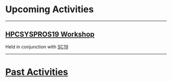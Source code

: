 # Upcoming Activities

------
## [HPCSYSPROS19 Workshop](http://sighpc-syspros.org/workshops/2019/) 
Held in conjunction with [SC19](http://sc19.supercomputing.org)

------

# [Past Activities](PastActivities.md)
